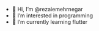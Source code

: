 - 👋 Hi, I’m @rezaiemehrnegar
- 👀 I’m interested in programming
- 🌱 I’m currently learning flutter

<!---
- 💞️ I’m looking to collaborate on ...
- 📫 How to reach me ...

rezaiemehrnegar/rezaiemehrnegar is a ✨ special ✨ repository because its `README.md` (this file) appears on your GitHub profile.
You can click the Preview link to take a look at your changes.
--->
